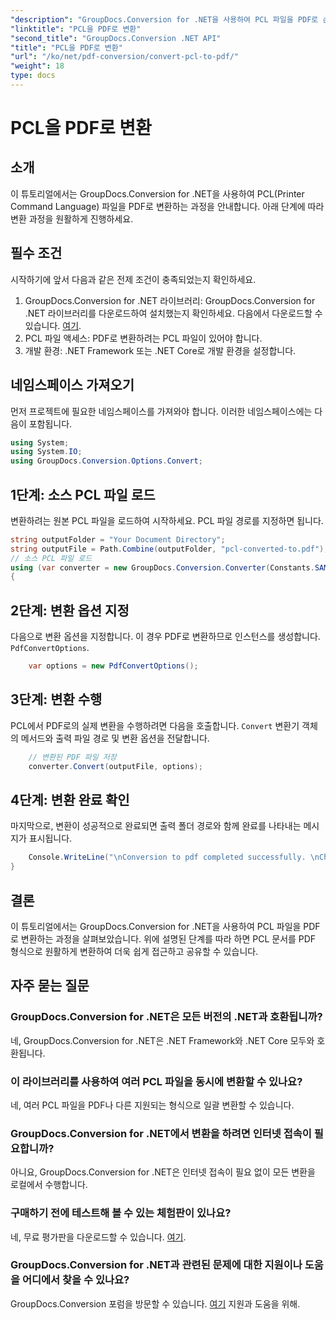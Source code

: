 ```yaml
---
"description": "GroupDocs.Conversion for .NET을 사용하여 PCL 파일을 PDF로 손쉽게 변환하는 방법을 알아보세요. 단계별 가이드를 따라 해 보세요."
"linktitle": "PCL을 PDF로 변환"
"second_title": "GroupDocs.Conversion .NET API"
"title": "PCL을 PDF로 변환"
"url": "/ko/net/pdf-conversion/convert-pcl-to-pdf/"
"weight": 18
type: docs
---
```

# PCL을 PDF로 변환

## 소개
이 튜토리얼에서는 GroupDocs.Conversion for .NET을 사용하여 PCL(Printer Command Language) 파일을 PDF로 변환하는 과정을 안내합니다. 아래 단계에 따라 변환 과정을 원활하게 진행하세요.
## 필수 조건
시작하기에 앞서 다음과 같은 전제 조건이 충족되었는지 확인하세요.
1. GroupDocs.Conversion for .NET 라이브러리: GroupDocs.Conversion for .NET 라이브러리를 다운로드하여 설치했는지 확인하세요. 다음에서 다운로드할 수 있습니다. [여기](https://releases.groupdocs.com/conversion/net/).
2. PCL 파일 액세스: PDF로 변환하려는 PCL 파일이 있어야 합니다.
3. 개발 환경: .NET Framework 또는 .NET Core로 개발 환경을 설정합니다.

## 네임스페이스 가져오기
먼저 프로젝트에 필요한 네임스페이스를 가져와야 합니다. 이러한 네임스페이스에는 다음이 포함됩니다.
```csharp
using System;
using System.IO;
using GroupDocs.Conversion.Options.Convert;
```
## 1단계: 소스 PCL 파일 로드
변환하려는 원본 PCL 파일을 로드하여 시작하세요. PCL 파일 경로를 지정하면 됩니다.
```csharp
string outputFolder = "Your Document Directory";
string outputFile = Path.Combine(outputFolder, "pcl-converted-to.pdf");
// 소스 PCL 파일 로드
using (var converter = new GroupDocs.Conversion.Converter(Constants.SAMPLE_PCL))
{
```
## 2단계: 변환 옵션 지정
다음으로 변환 옵션을 지정합니다. 이 경우 PDF로 변환하므로 인스턴스를 생성합니다. `PdfConvertOptions`.
```csharp
	var options = new PdfConvertOptions();
```
## 3단계: 변환 수행
PCL에서 PDF로의 실제 변환을 수행하려면 다음을 호출합니다. `Convert` 변환기 객체의 메서드와 출력 파일 경로 및 변환 옵션을 전달합니다.
```csharp
	// 변환된 PDF 파일 저장
	converter.Convert(outputFile, options);
```
## 4단계: 변환 완료 확인
마지막으로, 변환이 성공적으로 완료되면 출력 폴더 경로와 함께 완료를 나타내는 메시지가 표시됩니다.
```csharp
	Console.WriteLine("\nConversion to pdf completed successfully. \nCheck output in {0}", outputFolder);
}
```

## 결론
이 튜토리얼에서는 GroupDocs.Conversion for .NET을 사용하여 PCL 파일을 PDF로 변환하는 과정을 살펴보았습니다. 위에 설명된 단계를 따라 하면 PCL 문서를 PDF 형식으로 원활하게 변환하여 더욱 쉽게 접근하고 공유할 수 있습니다.
## 자주 묻는 질문
### GroupDocs.Conversion for .NET은 모든 버전의 .NET과 호환됩니까?
네, GroupDocs.Conversion for .NET은 .NET Framework와 .NET Core 모두와 호환됩니다.
### 이 라이브러리를 사용하여 여러 PCL 파일을 동시에 변환할 수 있나요?
네, 여러 PCL 파일을 PDF나 다른 지원되는 형식으로 일괄 변환할 수 있습니다.
### GroupDocs.Conversion for .NET에서 변환을 하려면 인터넷 접속이 필요합니까?
아니요, GroupDocs.Conversion for .NET은 인터넷 접속이 필요 없이 모든 변환을 로컬에서 수행합니다.
### 구매하기 전에 테스트해 볼 수 있는 체험판이 있나요?
네, 무료 평가판을 다운로드할 수 있습니다. [여기](https://releases.groupdocs.com/).
### GroupDocs.Conversion for .NET과 관련된 문제에 대한 지원이나 도움을 어디에서 찾을 수 있나요?
GroupDocs.Conversion 포럼을 방문할 수 있습니다. [여기](https://forum.groupdocs.com/c/conversion/11) 지원과 도움을 위해.
